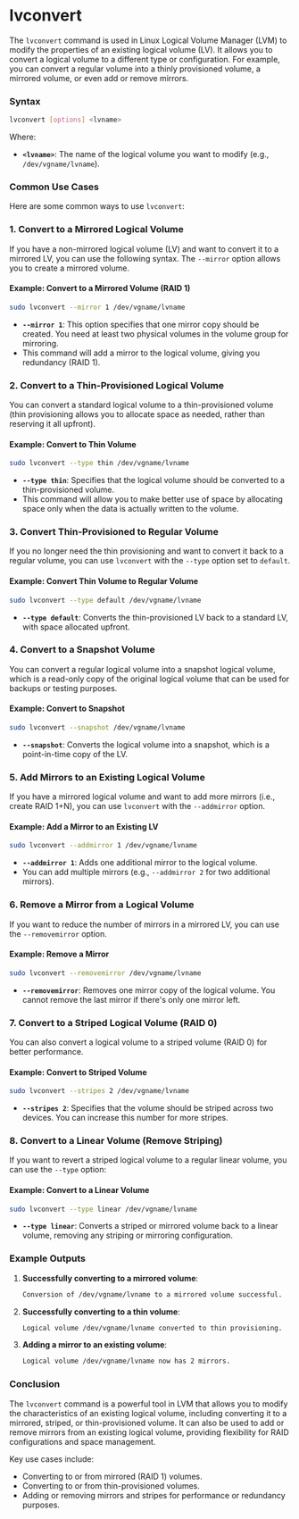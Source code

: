 # lvconvert
The `lvconvert` command is used in Linux Logical Volume Manager (LVM) to modify the properties of an existing logical volume (LV). It allows you to convert a logical volume to a different type or configuration. For example, you can convert a regular volume into a thinly provisioned volume, a mirrored volume, or even add or remove mirrors.

### Syntax

```bash
lvconvert [options] <lvname>
```

Where:
- **`<lvname>`**: The name of the logical volume you want to modify (e.g., `/dev/vgname/lvname`).

### Common Use Cases

Here are some common ways to use `lvconvert`:

### 1. **Convert to a Mirrored Logical Volume**

If you have a non-mirrored logical volume (LV) and want to convert it to a mirrored LV, you can use the following syntax. The `--mirror` option allows you to create a mirrored volume.

#### Example: Convert to a Mirrored Volume (RAID 1)

```bash
sudo lvconvert --mirror 1 /dev/vgname/lvname
```

- **`--mirror 1`**: This option specifies that one mirror copy should be created. You need at least two physical volumes in the volume group for mirroring.
- This command will add a mirror to the logical volume, giving you redundancy (RAID 1).

### 2. **Convert to a Thin-Provisioned Logical Volume**

You can convert a standard logical volume to a thin-provisioned volume (thin provisioning allows you to allocate space as needed, rather than reserving it all upfront).

#### Example: Convert to Thin Volume

```bash
sudo lvconvert --type thin /dev/vgname/lvname
```

- **`--type thin`**: Specifies that the logical volume should be converted to a thin-provisioned volume.
- This command will allow you to make better use of space by allocating space only when the data is actually written to the volume.

### 3. **Convert Thin-Provisioned to Regular Volume**

If you no longer need the thin provisioning and want to convert it back to a regular volume, you can use `lvconvert` with the `--type` option set to `default`.

#### Example: Convert Thin Volume to Regular Volume

```bash
sudo lvconvert --type default /dev/vgname/lvname
```

- **`--type default`**: Converts the thin-provisioned LV back to a standard LV, with space allocated upfront.

### 4. **Convert to a Snapshot Volume**

You can convert a regular logical volume into a snapshot logical volume, which is a read-only copy of the original logical volume that can be used for backups or testing purposes.

#### Example: Convert to Snapshot

```bash
sudo lvconvert --snapshot /dev/vgname/lvname
```

- **`--snapshot`**: Converts the logical volume into a snapshot, which is a point-in-time copy of the LV.

### 5. **Add Mirrors to an Existing Logical Volume**

If you have a mirrored logical volume and want to add more mirrors (i.e., create RAID 1+N), you can use `lvconvert` with the `--addmirror` option.

#### Example: Add a Mirror to an Existing LV

```bash
sudo lvconvert --addmirror 1 /dev/vgname/lvname
```

- **`--addmirror 1`**: Adds one additional mirror to the logical volume.
- You can add multiple mirrors (e.g., `--addmirror 2` for two additional mirrors).

### 6. **Remove a Mirror from a Logical Volume**

If you want to reduce the number of mirrors in a mirrored LV, you can use the `--removemirror` option.

#### Example: Remove a Mirror

```bash
sudo lvconvert --removemirror /dev/vgname/lvname
```

- **`--removemirror`**: Removes one mirror copy of the logical volume. You cannot remove the last mirror if there's only one mirror left.

### 7. **Convert to a Striped Logical Volume (RAID 0)**

You can also convert a logical volume to a striped volume (RAID 0) for better performance.

#### Example: Convert to Striped Volume

```bash
sudo lvconvert --stripes 2 /dev/vgname/lvname
```

- **`--stripes 2`**: Specifies that the volume should be striped across two devices. You can increase this number for more stripes.

### 8. **Convert to a Linear Volume (Remove Striping)**

If you want to revert a striped logical volume to a regular linear volume, you can use the `--type` option:

#### Example: Convert to a Linear Volume

```bash
sudo lvconvert --type linear /dev/vgname/lvname
```

- **`--type linear`**: Converts a striped or mirrored volume back to a linear volume, removing any striping or mirroring configuration.

### Example Outputs

1. **Successfully converting to a mirrored volume**:
   ```bash
   Conversion of /dev/vgname/lvname to a mirrored volume successful.
   ```

2. **Successfully converting to a thin volume**:
   ```bash
   Logical volume /dev/vgname/lvname converted to thin provisioning.
   ```

3. **Adding a mirror to an existing volume**:
   ```bash
   Logical volume /dev/vgname/lvname now has 2 mirrors.
   ```

### Conclusion

The `lvconvert` command is a powerful tool in LVM that allows you to modify the characteristics of an existing logical volume, including converting it to a mirrored, striped, or thin-provisioned volume. It can also be used to add or remove mirrors from an existing logical volume, providing flexibility for RAID configurations and space management.

Key use cases include:
- Converting to or from mirrored (RAID 1) volumes.
- Converting to or from thin-provisioned volumes.
- Adding or removing mirrors and stripes for performance or redundancy purposes.
